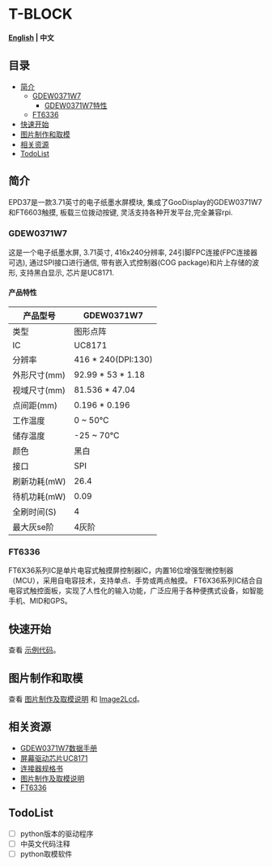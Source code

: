 # T-BLOCK

**[English](#./README.md) | 中文**

## 目录

- [简介](#简介)
  - [GDEW0371W7](#GDEW0371W7)
    - [GDEW0371W7特性](#产品特性)
  - [FT6336](#FT6336)
- [快速开始](#快速开始)
- [图片制作和取模](#图片制作和取模)
- [相关资源](#相关资源)
- [TodoList](#TodoList)

## 简介

EPD37是一款3.71英寸的电子纸墨水屏模块, 集成了GooDisplay的GDEW0371W7和FT6603触摸, 板载三位拨动按键, 灵活支持各种开发平台,完全兼容rpi.

### GDEW0371W7

这是一个电子纸墨水屏, 3.71英寸, 416x240分辨率, 24引脚FPC连接(FPC连接器可选), 通过SPI接口进行通信, 带有嵌入式控制器(COG package)和片上存储的波形, 支持黑白显示, 芯片是UC8171.

#### 产品特性

| 产品型号     | GDEW0371W7       |
| ------------ | ---------------- |
| 类型         | 图形点阵         |
| IC           | UC8171           |
| 分辨率       | 416 * 240(DPI:130) |
| 外形尺寸(mm) | 92.99 * 53 * 1.18    |
| 视域尺寸(mm) | 81.536 * 47.04     |
| 点间距(mm)   | 0.196 * 0.196      |
| 工作温度     | 0 ~ 50℃            |
| 储存温度     | -25 ~ 70℃          |
| 颜色         | 黑白             |
| 接口         | SPI              |
| 刷新功耗(mW) | 26.4             |
| 待机功耗(mW) | 0.09             |
| 全刷时间(S) | 4                |
| 最大灰se阶   | 4灰阶            |

### FT6336

FT6X36系列IC是单片电容式触摸屏控制器IC，内置16位增强型微控制器（MCU），采用自电容技术，支持单点、手势或两点触摸。 FT6X36系列IC结合自电容式触控面板，实现了人性化的输入功能，广泛应用于各种便携式设备，如智能手机、MID和GPS。

## 快速开始

查看 [示例代码](./examples)。

## 图片制作和取模

查看 [图片制作及取模说明](#./docs/GDEW0371W7gram747b.pdf) 和 [Image2Lcd](#./tools/Image2Lcd)。

## 相关资源

- [GDEW0371W7数据手册](#./docs/GDEW0371W7%20V1.1%20Specification6329.pdf)
- [屏幕驱动芯片UC8171](#./docs/UC8171.pdf)
- [连接器规格书](#./docs/24Pins-0.5mmconnectorspec5c91.pdf)
- [图片制作及取模说明](#./docs/GDEW0371W7gram747b.pdf)
- [FT6336](#./docs/FT6236-FT6336-FT6436L-FT6436_Datasheet.pdf)

## TodoList

- [ ] python版本的驱动程序
- [ ] 中英文代码注释
- [ ] python取模软件
